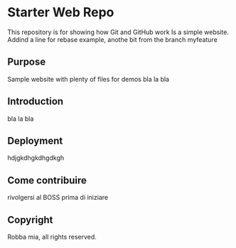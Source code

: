 # Starter Web Repo

This repository is for showing how Git and GitHub work
Is a simple website. Addind a line for rebase example, anothe bit from the branch myfeature
## Purpose

Sample website with plenty of files for demos
bla la bla

## Introduction
bla la bla

## Deployment
hdjgkdhgkdhgdkgh

## Come contribuire
rivolgersi al BOSS prima di iniziare
## Copyright
Robba mia, all rights reserved.